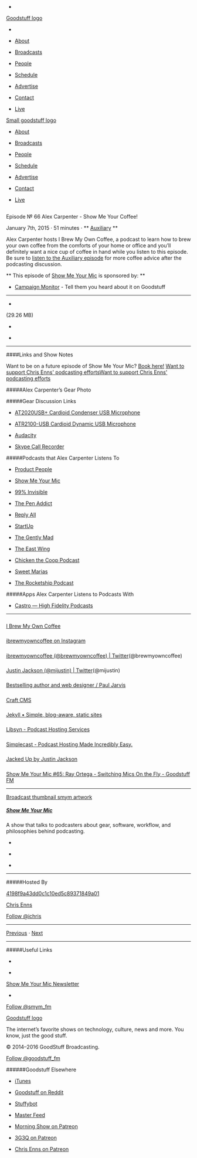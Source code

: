 

-
[Goodstuff logo](http://www.goodstuff.fm/)[](/assets/goodstuff_logo-17c1fe6f378352de5d7345f76152130b.svg)

-


-  [About](/about)

-  [Broadcasts](/broadcasts)

-  [People](/people)

-  [Schedule](/schedule)

-  [Advertise](/advertise)

-  [Contact](/contact)

-  [Live](/live)


[Small goodstuff logo](http://www.goodstuff.fm/)[](/assets/small_goodstuff_logo-bf032e72b9ec41494f4d90905f1ad619.svg)


-  [About](/about)

-  [Broadcasts](/broadcasts)

-  [People](/people)

-  [Schedule](/schedule)

-  [Advertise](/advertise)

-  [Contact](/contact)

-  [Live](/live)


##
Episode № 66
Alex Carpenter - Show Me Your Coffee!


January 7th, 2015
&middot;
51
minutes
&middot;
**
[Auxiliary](/auxiliary/42)
**


Alex Carpenter hosts I Brew My Own Coffee, a podcast to learn how to brew your own coffee from the comforts of your home or office and you&rsquo;ll definitely want a nice cup of coffee in hand while you listen to this episode. Be sure to  [listen to the Auxiliary episode](http://goodstuff.fm/auxiliary/42) for more coffee advice after the podcasting discussion.


**
This episode of
[Show Me Your Mic](/smym)
is sponsored by:
**


-  [Campaign Monitor](http://www.campaignmonitor.com/) - Tell them you heard about it on Goodstuff


------------------------------


-
[](http://podcasts-1.feedpress.co/10590/smym-66.mp3)(29.26 MB)

-
[](http://twitter.com/intent/tweet?text=Show%20Me%20Your%20Mic%20%E2%84%96%2066%20on%20@goodstuff_fm%20-%20http://goodstuff.fm/smym/66)

-
[](http://www.facebook.com/sharer/sharer.php?u=http://goodstuff.fm/smym/66)


------------------------------


####Links and Show Notes


Want to be on a future episode of Show Me Your Mic?  [Book here!](https://goodstuff.appointlet.com)
[Want to support Chris Enns' podcasting efforts](http://www.patreon.com/ichris)[Want to support Chris Enns' podcasting efforts](https://s3.amazonaws.com/patreon_public_assets/kaGh5_patreon_name_and_message.png)


#####Alex Carpenter&rsquo;s Gear Photo


[](http://cl.ly/ZC9O)[](http://cl.ly/ZC9O/ibrewmyowncoffeegear.jpg)


#####Gear Discussion Links


-  [AT2020USB+ Cardioid Condenser USB Microphone](http://www.bhphotovideo.com/c/product/911194-REG/audio_technica_at2020usb_cardioid_condenser_microphone.html/BI/19457/KBID/11631/kw/AUAT2020USBP/DFF/d10-v2-t1-xAUAT2020USBP)

-  [ATR2100-USB Cardioid Dynamic USB Microphone](http://www.bhphotovideo.com/c/product/751977-REG/Audio_Technica_ATR2100_USB_ATR2100_USB_Cardioid_Dynamic_USB.html/BI/19457/KBID/11631/kw/AUATR2100USB/DFF/d10-v2-t1-xAUATR2100USB)

-  [Audacity](http://audacity.sourceforge.net)

-  [Skype Call Recorder](http://www.ecamm.com/mac/callrecorder/)


#####Podcasts that Alex Carpenter Listens To


-  [Product People](http://productpeople.tv)

-  [Show Me Your Mic](http://goodstuff.fm/smym)

-  [99% Invisible](http://99percentinvisible.org)

-  [The Pen Addict](http://www.relay.fm/penaddict)

-  [Reply All](http://gimletmedia.com/show/reply-all/)

-  [StartUp](http://gimletmedia.com/show/startup/)

-  [The Gently Mad](http://avclark.com/tgm/)

-  [The East Wing](http://goodstuff.fm/theeastwing)

-  [Chicken the Coop Podcast](http://ctfcoopcast.libsyn.com)

-  [Sweet Marias](http://www.sweetmarias.com/library/)

-  [The Rocketship Podcast](http://rocketship.fm)


#####Apps Alex Carpenter Listens to Podcasts With


-  [Castro — High Fidelity Podcasts](https://itunes.apple.com/ca/app/castro-high-fidelity-podcasts/id723142770?mt=8&uo=4&at=10l4Ki)


------------------------------


#####
[I Brew My Own Coffee](http://ibrewmyowncoffee.com/)


#####
[ibrewmyowncoffee on Instagram](http://instagram.com/ibrewmyowncoffee)


#####
[ibrewmyowncoffee (@brewmyowncoffee) | Twitter](https://twitter.com/brewmyowncoffee)(@brewmyowncoffee)


#####
[Justin Jackson (@mijustin) | Twitter](https://twitter.com/mijustin)(@mijustin)


#####
[Bestselling author and web designer / Paul Jarvis](http://pjrvs.com/)


#####
[Craft CMS](https://buildwithcraft.com/)


#####
[Jekyll • Simple, blog-aware, static sites](http://jekyllrb.com/)


#####
[Libsyn - Podcast Hosting Services](http://www.libsyn.com/)


#####
[Simplecast - Podcast Hosting Made Incredibly Easy.](https://simplecast.fm/)


#####
[Jacked Up by Justin Jackson](https://jackedup.simplecast.fm/)


#####
[Show Me Your Mic #65: Ray Ortega - Switching Mics On the Fly - Goodstuff FM](http://goodstuff.fm/smym/65)


------------------------------


[Broadcast thumbnail smym artwork](/smym)[](https://goodstuffs3.s3.amazonaws.com/uploads/broadcast/image/18/broadcast_thumbnail_smym_artwork.png)

##### [Show Me Your Mic](/smym)


A show that talks to podcasters about gear, software, workflow, and philosophies behind podcasting.

-
[](https://geo.itunes.apple.com/ca/podcast/show-me-your-mic/id602836998?mt=2&at=10l4Ki)

-
[](http://feeds.goodstuff.fm/smym)

-
[](mailto:chris+smym@goodstuff.fm?cc=sponsorship%40goodstuff.fm&subject=%5BGoodStuff%20FM%5D%20Sponsorship%20Inquiry%20for%20Show%20Me%20Your%20Mic)


------------------------------


#####Hosted By


[4198f9a43dd0c1c10ed5c89371849a01](/people/chris-enns)[](http://gravatar.com/avatar/4198f9a43dd0c1c10ed5c89371849a01.png?s=300&r=pg)

[Chris Enns](/people/chris-enns)


[Follow @ichris](https://twitter.com/ichris)


------------------------------


[Previous](/smym/65)
&middot;
[Next](/smym/67)


------------------------------


#####Useful Links

-
[](mailto:chris+smym@goodstuff.fm?subject=%5BGoodstuff%20FM%5D%20Feedback%20for%20Show%20Me%20Your%20Mic)

-
[Show Me Your Mic Newsletter](http://www.goodstuff.fm/smym/newsletter)


-
[Follow @smym_fm](https://twitter.com/smym_fm)


[Goodstuff logo](http://www.goodstuff.fm/)[](/assets/goodstuff_logo-17c1fe6f378352de5d7345f76152130b.svg)


The internet’s favorite shows on technology, culture, news and more. You know, just the good stuff.


&copy; 2014&ndash;2016 GoodStuff Broadcasting.

[Follow @goodstuff_fm](https://twitter.com/goodstufffm)


######Goodstuff Elsewhere

-  [iTunes](https://itunes.apple.com/us/artist/goodstuff-fm/id843385597?mt=2)

-  [Goodstuff on Reddit](https://www.reddit.com/r/Goodstuff_fm/)

-  [Stuffybot](http://stuffybot.goodstuff.fm)

-  [Master Feed](/master/feed)

-  [Morning Show on Patreon](https://www.patreon.com/morningshow)

-  [3G3Q on Patreon](https://www.patreon.com/3g3q)

-  [Chris Enns on Patreon](https://www.patreon.com/ichris)

